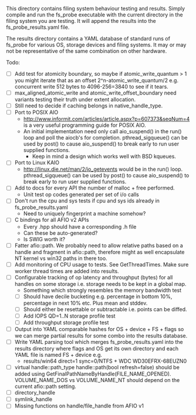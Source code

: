 This directory contains filing system behaviour testing and results.
Simply compile and run the fs_probe executable with the current directory
in the filing system you are testing. It will append the results into
the fs_probe_results.yaml file.

The results directory contains a YAML database of standard runs of
fs_probe for various OS, storage devices and filing systems. It may or
may not be representative of the same combination on other hardware.

Todo:
- [ ] Add test for atomicity boundary, so maybe if atomic_write_quantum > 1
you might iterate that as an offset 2^n-atomic_write_quantum/2 e.g. concurrent
write 512 bytes to 4096-256=3840 to see if it tears.
- [ ] max_aligned_atomic_write and atomic_write_offset_boundary need variants
testing their truth under extent allocation.
- [ ] Still need to decide if caching belongs in native_handle_type.
- [ ] Port to POSIX AIO
  - http://www.informit.com/articles/article.aspx?p=607373&seqNum=4 is a
very useful programming guide for POSIX AIO.
  - An initial implementation need only call aio_suspend() in the run() loop
and poll the aiocb's for completion. pthread_sigqueue() can be used by post()
to cause aio_suspend() to break early to run user supplied functions.
    - Keep in mind a design which works well with BSD kqueues.
- [ ] Port to Linux KAIO
  - http://linux.die.net/man/2/io_getevents would be in the run() loop.
pthread_sigqueue() can be used by post() to cause aio_suspend() to break
early to run user supplied functions.
- [ ] Add to docs for every API the number of malloc + free performed.
  - Unit test op codes generated per set of i/o calls 
- [ ] Don't run the cpu and sys tests if cpu and sys ids already in fs_probe_results.yaml
  - Need to uniquely fingerprint a machine somehow?
- [ ] C bindings for all AFIO v2 APIs
  - Every .hpp should have a corresponding .h file
  - Can these be auto-generated?
  - Is SWIG worth it?
- [ ] Fatter afio::path. We probably need to allow relative paths
based on a handle and fragment in afio::path, therefore might as well encapsulate
NT kernel vs win32 paths in there too.
- [ ] Add monitoring of CPU usage to tests. See GetThreadTimes. Make sure
worker thread times are added into results.
- [ ] Configurable tracking of op latency and throughput (bytes) for all
handles on some storage i.e. storage needs to be kept in a global map.
  - Something which strongly resembles the memory bandwidth test
  - [ ] Should have decile bucketing e.g. percentage in bottom 10%, percentage
  in next 10% etc. Plus mean and stddev.
  - [ ] Should either be resettable or subtractable i.e. points can be diffed.
  - [ ] Add IOPS QD=1..N storage profile test
  - [ ] Add throughput storage profile test
- [ ] Output into YAML comparable hashes for OS + device + FS + flags
so we can merge partial results for some combo into the results database.
- [ ] Write YAML parsing tool which merges fs_probe_results.yaml into
the results directory where flags and OS get its own directory and each YAML file
is named FS + device e.g.
  - results/win64 direct=1 sync=0/NTFS + WDC WD30EFRX-68EUZN0
- [ ] virtual handle::path_type handle::path(bool refresh=false) should be added using
GetFinalPathNameByHandle(FILE_NAME_OPENED). VOLUME_NAME_DOS vs VOLUME_NAME_NT should
depend on the current afio::path setting.
- [ ] directory_handle
- [ ] symlink_handle
- [ ] Missing functions on handle/file_handle from AFIO v1
